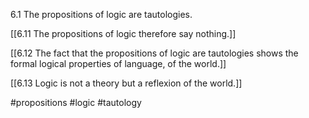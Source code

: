 6.1 The propositions of logic are tautologies.

[[6.11 The propositions of logic therefore say nothing.]]

[[6.12 The fact that the propositions of logic are tautologies shows the formal logical properties of language, of the world.]]

[[6.13 Logic is not a theory but a reflexion of the world.]]

#propositions #logic #tautology 